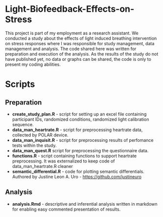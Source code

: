 # Light-Biofeedback-Effects-on-Stress

This project is part of my employment as a research assistant. We conducted a study about the effects of light induced breathing intervention on stress responses where I was responsible for study management, data management and analysis. The code shared here was written for preparation and execution of the analysis. As the results of the study do not have published yet, no data or graphs can be shared, the code is only to present my coding abilities.

# Scripts

## Preparation

- **create_study_plan.R** - script for setting up an excel file containing participant IDs, randomized conditions, randomized light calibration sequence.
- **data_man_heartrate.R** - script for preprocessing heartrate data, collected by POLAR device.
- **data_man_inquisit.R** - script for preprocessing results of perfomance tests within the study.
- **data_man_quest.R**  script for preprocessing the questionnaire data.
- **functions.R** - script containing functions to support heartrate preprocessing. It was externalized to keep code of data_man_heartrate.R cleaner
- **semantic_differential.R** - code for plotting semantic differentials. Authored by Justine Leon A. Uro - https://github.com/justineuro

## Analysis

- **analysis.Rmd** - descriptive and inferential analysis written in markdown for enabling easy commented presentation of results.
